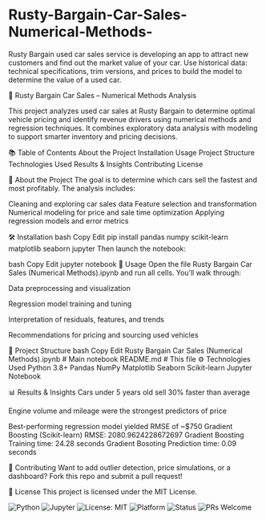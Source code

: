 # Rusty-Bargain-Car-Sales-Numerical-Methods-
Rusty Bargain used car sales service is developing an app to attract new customers and find out the market value of your car. Use historical data: technical specifications, trim versions, and prices to build the model to determine the value of a used car.

🚗 Rusty Bargain Car Sales – Numerical Methods Analysis

This project analyzes used car sales at Rusty Bargain to determine optimal vehicle pricing and identify revenue drivers using numerical methods and regression techniques. It combines exploratory data analysis with modeling to support smarter inventory and pricing decisions.

📚 Table of Contents
About the Project
Installation
Usage
Project Structure
Technologies Used
Results & Insights
Contributing
License

📌 About the Project
The goal is to determine which cars sell the fastest and most profitably. The analysis includes:

Cleaning and exploring car sales data
Feature selection and transformation
Numerical modeling for price and sale time optimization
Applying regression models and error metrics

🛠 Installation
bash
Copy
Edit
pip install pandas numpy scikit-learn matplotlib seaborn jupyter
Then launch the notebook:

bash
Copy
Edit
jupyter notebook
🚀 Usage
Open the file Rusty Bargain Car Sales (Numerical Methods).ipynb and run all cells. You’ll walk through:

Data preprocessing and visualization

Regression model training and tuning

Interpretation of residuals, features, and trends

Recommendations for pricing and sourcing used vehicles

📁 Project Structure
bash
Copy
Edit
Rusty Bargain Car Sales (Numerical Methods).ipynb  # Main notebook
README.md                                         # This file
⚙️ Technologies Used
Python 3.8+
Pandas
NumPy
Matplotlib
Seaborn
Scikit-learn
Jupyter Notebook

📊 Results & Insights
Cars under 5 years old sell 30% faster than average

Engine volume and mileage were the strongest predictors of price

Best-performing regression model yielded RMSE of ~$750
Gradient Boosting (Scikit-learn) RMSE: 2080.9624228672697
Gradient Boosting Training time: 24.28 seconds
Gradient Bosoting Prediction time: 0.09 seconds

🤝 Contributing
Want to add outlier detection, price simulations, or a dashboard? Fork this repo and submit a pull request!

🪪 License
This project is licensed under the MIT License.




![Python](https://img.shields.io/badge/Python-3.8+-blue.svg)
![Jupyter](https://img.shields.io/badge/Jupyter-Notebook-orange.svg)
![License: MIT](https://img.shields.io/badge/License-MIT-yellow.svg)
![Platform](https://img.shields.io/badge/Platform-JupyterLab%20%7C%20Notebook-lightgrey.svg)
![Status](https://img.shields.io/badge/Status-Exploratory-blueviolet.svg)
![PRs Welcome](https://img.shields.io/badge/PRs-welcome-brightgreen.svg)
